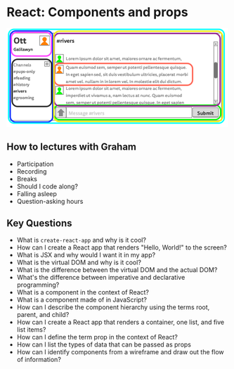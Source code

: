 # React: Components and props

![Ott wireframe](wireframe-mock.png)

## How to lectures with Graham
+ Participation
+ Recording
+ Breaks
+ Should I code along?
+ Falling asleep
+ Question-asking hours

## Key Questions

* What is `create-react-app` and why is it cool?
* How can I create a React app that renders "Hello, World!" to the screen?
* What is JSX and why would I want it in my app?
* What is the virtual DOM and why is it cool?
* What is the difference between the virtual DOM and the actual DOM?
* What's the difference between imperative and declarative programming?
* What is a component in the context of React?
* What is a component made of in JavaScript?
* How can I describe the component hierarchy using the terms root, parent, and child?
* How can I create a React app that renders a container, one list, and five list items?
* How can I define the term prop in the context of React?
* How can I list the types of data that can be passed as props
* How can I identify components from a wireframe and draw out the flow of information?



